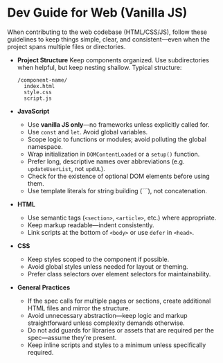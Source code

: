 # Dev Guide for Web (Vanilla JS)

When contributing to the web codebase (HTML/CSS/JS), follow these guidelines to keep things simple, clear, and consistent—even when the project spans multiple files or directories.

- **Project Structure**
  Keep components organized. Use subdirectories when helpful, but keep nesting shallow. Typical structure:

  ```
  /component-name/
    index.html
    style.css
    script.js
  ```

- **JavaScript**

  - Use **vanilla JS only**—no frameworks unless explicitly called for.
  - Use `const` and `let`. Avoid global variables.
  - Scope logic to functions or modules; avoid polluting the global namespace.
  - Wrap initialization in `DOMContentLoaded` or a `setup()` function.
  - Prefer long, descriptive names over abbreviations (e.g. `updateUserList`, not `updUL`).
  - Check for the existence of optional DOM elements before using them.
  - Use template literals for string building (\`\`\`), not concatenation.

- **HTML**

  - Use semantic tags (`<section>`, `<article>`, etc.) where appropriate.
  - Keep markup readable—indent consistently.
  - Link scripts at the bottom of `<body>` or use `defer` in `<head>`.

- **CSS**

  - Keep styles scoped to the component if possible.
  - Avoid global styles unless needed for layout or theming.
  - Prefer class selectors over element selectors for maintainability.

- **General Practices**

  - If the spec calls for multiple pages or sections, create additional HTML files and mirror the structure.
  - Avoid unnecessary abstraction—keep logic and markup straightforward unless complexity demands otherwise.
  - Do not add guards for libraries or assets that are required per the spec—assume they’re present.
  - Keep inline scripts and styles to a minimum unless specifically required.
